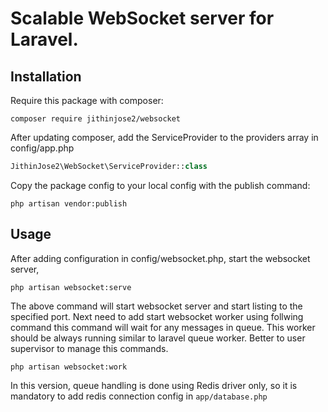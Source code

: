 # Scalable WebSocket server for Laravel.

## Installation

Require this package with composer:

```shell
composer require jithinjose2/websocket
```

After updating composer, add the ServiceProvider to the providers array in config/app.php

```php
JithinJose2\WebSocket\ServiceProvider::class
```

Copy the package config to your local config with the publish command:

```shell
php artisan vendor:publish
```

## Usage

After adding configuration in config/websocket.php, start the websocket server,

```shell
php artisan websocket:serve
```
The above command will start websocket server and start listing to the specified port. 
Next need to add start websocket worker using follwing command this command will wait for any messages in queue.
This worker should be always running similar to laravel queue worker. Better to user supervisor to manage this commands.

```shell
php artisan websocket:work
```

In this version, queue handling is done using Redis driver only, so it is mandatory to add redis connection config in `app/database.php`
